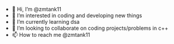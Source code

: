 - 👋 Hi, I’m @zmtank11
- 👀 I’m interested in coding and developing new things
- 🌱 I’m currently learning dsa
- 💞️ I’m looking to collaborate on coding projects/problems in c++
- 📫 How to reach me @zmtank11

<!---
zmtank11/zmtank11 is a ✨ special ✨ repository because its `README.md` (this file) appears on your GitHub profile.
You can click the Preview link to take a look at your changes.
--->
